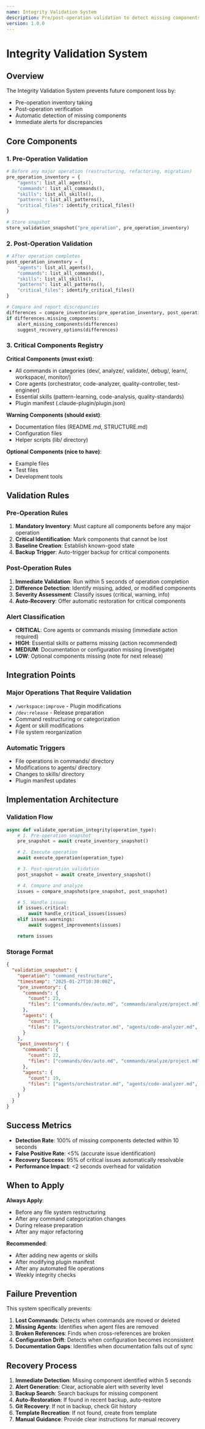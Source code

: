```yaml
---
name: Integrity Validation System
description: Pre/post-operation validation to detect missing components and prevent future issues
version: 1.0.0
---
```


# Integrity Validation System

## Overview

The Integrity Validation System prevents future component loss by:
- Pre-operation inventory taking
- Post-operation verification
- Automatic detection of missing components
- Immediate alerts for discrepancies

## Core Components

### 1. Pre-Operation Validation
```python
# Before any major operation (restructuring, refactoring, migration)
pre_operation_inventory = {
    "agents": list_all_agents(),
    "commands": list_all_commands(),
    "skills": list_all_skills(),
    "patterns": list_all_patterns(),
    "critical_files": identify_critical_files()
}

# Store snapshot
store_validation_snapshot("pre_operation", pre_operation_inventory)
```

### 2. Post-Operation Validation
```python
# After operation completes
post_operation_inventory = {
    "agents": list_all_agents(),
    "commands": list_all_commands(),
    "skills": list_all_skills(),
    "patterns": list_all_patterns(),
    "critical_files": identify_critical_files()
}

# Compare and report discrepancies
differences = compare_inventories(pre_operation_inventory, post_operation_inventory)
if differences.missing_components:
    alert_missing_components(differences)
    suggest_recovery_options(differences)
```

### 3. Critical Components Registry

**Critical Components (must exist)**:
- All commands in categories (dev/, analyze/, validate/, debug/, learn/, workspace/, monitor/)
- Core agents (orchestrator, code-analyzer, quality-controller, test-engineer)
- Essential skills (pattern-learning, code-analysis, quality-standards)
- Plugin manifest (.claude-plugin/plugin.json)

**Warning Components (should exist)**:
- Documentation files (README.md, STRUCTURE.md)
- Configuration files
- Helper scripts (lib/ directory)

**Optional Components (nice to have)**:
- Example files
- Test files
- Development tools

## Validation Rules

### Pre-Operation Rules
1. **Mandatory Inventory**: Must capture all components before any major operation
2. **Critical Identification**: Mark components that cannot be lost
3. **Baseline Creation**: Establish known-good state
4. **Backup Trigger**: Auto-trigger backup for critical components

### Post-Operation Rules
1. **Immediate Validation**: Run within 5 seconds of operation completion
2. **Difference Detection**: Identify missing, added, or modified components
3. **Severity Assessment**: Classify issues (critical, warning, info)
4. **Auto-Recovery**: Offer automatic restoration for critical components

### Alert Classification
- **CRITICAL**: Core agents or commands missing (immediate action required)
- **HIGH**: Essential skills or patterns missing (action recommended)
- **MEDIUM**: Documentation or configuration missing (investigate)
- **LOW**: Optional components missing (note for next release)

## Integration Points

### Major Operations That Require Validation
- `/workspace:improve` - Plugin modifications
- `/dev:release` - Release preparation
- Command restructuring or categorization
- Agent or skill modifications
- File system reorganization

### Automatic Triggers
- File operations in commands/ directory
- Modifications to agents/ directory
- Changes to skills/ directory
- Plugin manifest updates

## Implementation Architecture

### Validation Flow
```python
async def validate_operation_integrity(operation_type):
    # 1. Pre-operation snapshot
    pre_snapshot = await create_inventory_snapshot()

    # 2. Execute operation
    await execute_operation(operation_type)

    # 3. Post-operation validation
    post_snapshot = await create_inventory_snapshot()

    # 4. Compare and analyze
    issues = compare_snapshots(pre_snapshot, post_snapshot)

    # 5. Handle issues
    if issues.critical:
        await handle_critical_issues(issues)
    elif issues.warnings:
        await suggest_improvements(issues)

    return issues
```

### Storage Format
```json
{
  "validation_snapshot": {
    "operation": "command_restructure",
    "timestamp": "2025-01-27T10:30:00Z",
    "pre_inventory": {
      "commands": {
        "count": 23,
        "files": ["commands/dev/auto.md", "commands/analyze/project.md", ...]
      },
      "agents": {
        "count": 19,
        "files": ["agents/orchestrator.md", "agents/code-analyzer.md", ...]
      }
    },
    "post_inventory": {
      "commands": {
        "count": 22,
        "files": ["commands/dev/auto.md", "commands/analyze/project.md", ...]
      },
      "agents": {
        "count": 19,
        "files": ["agents/orchestrator.md", "agents/code-analyzer.md", ...]
      }
    }
  }
}
```

## Success Metrics
- **Detection Rate**: 100% of missing components detected within 10 seconds
- **False Positive Rate**: <5% (accurate issue identification)
- **Recovery Success**: 95% of critical issues automatically resolvable
- **Performance Impact**: <2 seconds overhead for validation

## When to Apply

**Always Apply**:
- Before any file system restructuring
- After any command categorization changes
- During release preparation
- After any major refactoring

**Recommended**:
- After adding new agents or skills
- After modifying plugin manifest
- After any automated file operations
- Weekly integrity checks

## Failure Prevention

This system specifically prevents:
1. **Lost Commands**: Detects when commands are moved or deleted
2. **Missing Agents**: Identifies when agent files are removed
3. **Broken References**: Finds when cross-references are broken
4. **Configuration Drift**: Detects when configuration becomes inconsistent
5. **Documentation Gaps**: Identifies when documentation falls out of sync

## Recovery Process

1. **Immediate Detection**: Missing component identified within 5 seconds
2. **Alert Generation**: Clear, actionable alert with severity level
3. **Backup Search**: Search backups for missing component
4. **Auto-Restoration**: If found in recent backup, auto-restore
5. **Git Recovery**: If not in backup, check Git history
6. **Template Recreation**: If not found, create from template
7. **Manual Guidance**: Provide clear instructions for manual recovery